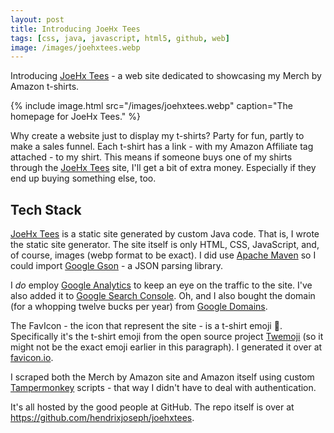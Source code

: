 ```yaml
---
layout: post
title: Introducing JoeHx Tees
tags: [css, java, javascript, html5, github, web]
image: /images/joehxtees.webp
---
```


Introducing [JoeHx Tees](https://www.joehxtees.com/) - a web site dedicated to showcasing my Merch by Amazon t-shirts.

{% include image.html src="/images/joehxtees.webp" caption="The homepage for JoeHx Tees." %}

Why create a website just to display my t-shirts? Party for fun, partly to make a sales funnel. Each t-shirt has a link - with my Amazon Affiliate tag attached - to my shirt. This means if someone buys one of my shirts through the [JoeHx Tees](https://www.joehxtees.com/) site, I'll get a bit of extra money. Especially if they end up buying something else, too.

## Tech Stack

[JoeHx Tees](https://www.joehxtees.com/) is a static site generated by custom Java code. That is, I wrote the static site generator. The site itself is only HTML, CSS, JavaScript, and, of course, images (webp format to be exact). I did use [Apache Maven](https://maven.apache.org/) so I could import [Google Gson](https://github.com/google/gson) - a JSON parsing library.

I *do* employ [Google Analytics](https://analytics.google.com/analytics/web/) to keep an eye on the traffic to the site. I've also added it to [Google Search Console](https://search.google.com/search-console). Oh, and I also bought the domain (for a whopping twelve bucks per year) from [Google Domains](https://domains.google/).

The FavIcon - the icon that represent the site - is a t-shirt emoji 👕. Specifically it's the t-shirt emoji from the open source project [Twemoji](https://twemoji.twitter.com/) (so it might not be the exact emoji earlier in this paragraph). I generated it over at [favicon.io](https://favicon.io/emoji-favicons/t-shirt/).

I scraped both the Merch by Amazon site and Amazon itself using custom [Tampermonkey](https://www.tampermonkey.net/) scripts - that way I didn't have to deal with authentication.

It's all hosted by the good people at GitHub. The repo itself is over at <https://github.com/hendrixjoseph/joehxtees>.